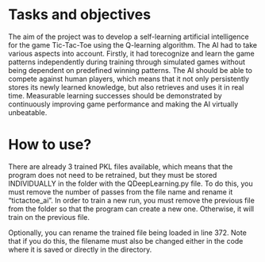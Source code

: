 # Tasks and objectives
The aim of the project was to develop a self-learning artificial intelligence for the game Tic-Tac-Toe using the Q-learning algorithm. The AI had to take various aspects into account. 
Firstly, it had torecognize and learn the game patterns independently during training through simulated games without being dependent on predefined winning patterns. 
The AI should be able to compete against human players, which means that it not only persistently stores its newly learned knowledge, but also retrieves and uses it in real time.
Measurable learning successes should be demonstrated by continuously improving game performance and making the AI virtually unbeatable.

# How to use?
There are already 3 trained PKL files available, which means that the program does not need to be retrained, but they must be stored INDIVIDUALLY in the folder with the QDeepLearning.py file.
To do this, you must remove the number of passes from the file name and rename it “tictactoe_ai”.
In order to train a new run, you must remove the previous file from the folder so that the program can create a new one. Otherwise, it will train on the previous file.

Optionally, you can rename the trained file being loaded in line 372. 
Note that if you do this, the filename must also be changed either in the code where it is saved or directly in the directory.
